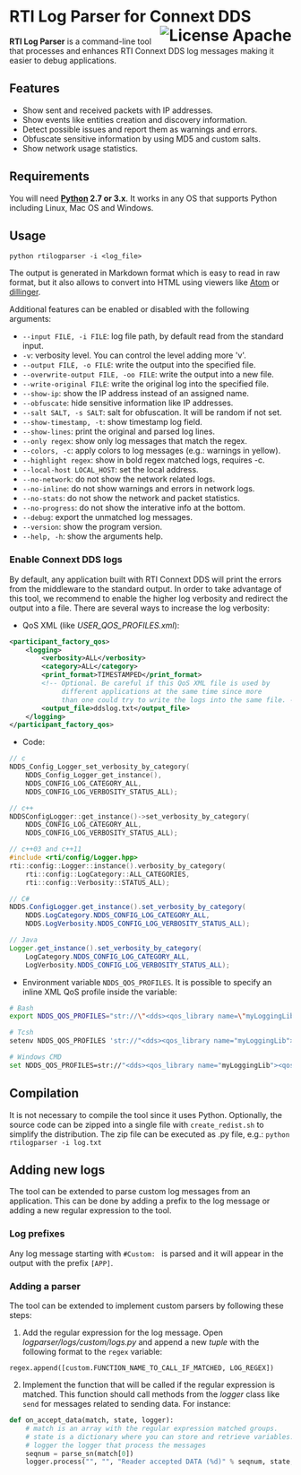 # RTI Log Parser for Connext DDS [<img alt="License Apache" src="https://img.shields.io/badge/license-Apache-blue.svg?style=flat" align="right" />](https://www.apache.org/licenses/LICENSE-2.0.html)

**RTI Log Parser** is a command-line tool that processes and enhances RTI Connext DDS log messages making it easier to debug applications.

## Features
* Show sent and received packets with IP addresses.
* Show events like entities creation and discovery information.
* Detect possible issues and report them as warnings and errors.
* Obfuscate sensitive information by using MD5 and custom salts.
* Show network usage statistics.


## Requirements
You will need **[Python](https://www.python.org/) 2.7 or 3.x**. It works in any OS that supports Python including Linux, Mac OS and Windows.


## Usage
```
python rtilogparser -i <log_file>
```

The output is generated in Markdown format which is easy to read in raw format, but it also allows to convert into HTML using viewers like [Atom](https://atom.io/) or [dillinger](http://dillinger.io/).

Additional features can be enabled or disabled with the following arguments:
* `--input FILE, -i FILE`: log file path, by default read from the standard input.
* `-v`: verbosity level. You can control the level adding more 'v'.
* `--output FILE, -o FILE`: write the output into the specified file.
* `--overwrite-output FILE, -oo FILE`: write the output into a new file.
* `--write-original FILE`: write the original log into the specified file.
* `--show-ip`: show the IP address instead of an assigned name.
* `--obfuscate`: hide sensitive information like IP addresses.
* `--salt SALT, -s SALT`: salt for obfuscation. It will be random if not set.
* `--show-timestamp, -t`: show timestamp log field.
* `--show-lines`: print the original and parsed log lines.
* `--only regex`: show only log messages that match the regex.
* `--colors, -c`: apply colors to log messages (e.g.: warnings in yellow).
* `--highlight regex`: show in bold regex matched logs, requires -c.
* `--local-host LOCAL_HOST`: set the local address.
* `--no-network`: do not show the network related logs.
* `--no-inline`: do not show warnings and errors in network logs.
* `--no-stats`: do not show the network and packet statistics.
* `--no-progress`: do not show the interative info at the bottom.
* `--debug`: export the unmatched log messages.
* `--version`: show the program version.
* `--help, -h`: show the arguments help.

### Enable Connext DDS logs
By default, any application built with RTI Connext DDS will print the errors from the middleware to the standard output. In order to take advantage of this tool, we recommend to enable the higher log verbosity and redirect the output into a file. There are several ways to increase the log verbosity:

* QoS XML (like *USER_QOS_PROFILES.xml*):
```xml
<participant_factory_qos>
    <logging>
        <verbosity>ALL</verbosity>
        <category>ALL</category>
        <print_format>TIMESTAMPED</print_format>
        <!-- Optional. Be careful if this QoS XML file is used by
             different applications at the same time since more
             than one could try to write the logs into the same file. -->
        <output_file>ddslog.txt</output_file>
    </logging>
</participant_factory_qos>
```

* Code:
```c
// c
NDDS_Config_Logger_set_verbosity_by_category(
    NDDS_Config_Logger_get_instance(),
    NDDS_CONFIG_LOG_CATEGORY_ALL,
    NDDS_CONFIG_LOG_VERBOSITY_STATUS_ALL);
```
```c++
// c++
NDDSConfigLogger::get_instance()->set_verbosity_by_category(
    NDDS_CONFIG_LOG_CATEGORY_ALL,
    NDDS_CONFIG_LOG_VERBOSITY_STATUS_ALL);
```
```c++
// c++03 and c++11
#include <rti/config/Logger.hpp>
rti::config::Logger::instance().verbosity_by_category(
    rti::config::LogCategory::ALL_CATEGORIES,
    rti::config::Verbosity::STATUS_ALL);
```
```csharp
// C#
NDDS.ConfigLogger.get_instance().set_verbosity_by_category(
    NDDS.LogCategory.NDDS_CONFIG_LOG_CATEGORY_ALL,
    NDDS.LogVerbosity.NDDS_CONFIG_LOG_VERBOSITY_STATUS_ALL);
```
```java
// Java
Logger.get_instance().set_verbosity_by_category(
    LogCategory.NDDS_CONFIG_LOG_CATEGORY_ALL,
    LogVerbosity.NDDS_CONFIG_LOG_VERBOSITY_STATUS_ALL);
```

* Environment variable `NDDS_QOS_PROFILES`. It is possible to specify an inline XML QoS profile inside the variable:
```bash
# Bash
export NDDS_QOS_PROFILES="str://\"<dds><qos_library name=\"myLoggingLib\"><qos_profile name=\"myLoggingProfile\" is_default_participant_factory_profile=\"true\"><participant_factory_qos><logging><verbosity>ALL</verbosity><category>ALL</category><print_format>TIMESTAMPED</print_format></logging></participant_factory_qos></qos_profile></qos_library></dds>\""

# Tcsh
setenv NDDS_QOS_PROFILES 'str://"<dds><qos_library name="myLoggingLib"><qos_profile name="myLoggingProfile" is_default_participant_factory_profile="true"><participant_factory_qos><logging><verbosity>ALL</verbosity><category>ALL</category><print_format>TIMESTAMPED</print_format></logging></participant_factory_qos></qos_profile></qos_library></dds>"'

# Windows CMD
set NDDS_QOS_PROFILES=str://"<dds><qos_library name="myLoggingLib"><qos_profile name="myLoggingProfile" is_default_participant_factory_profile="true"><participant_factory_qos><logging><verbosity>ALL</verbosity><category>ALL</category><print_format>TIMESTAMPED</print_format></logging></participant_factory_qos></qos_profile></qos_library></dds>"
```


## Compilation
It is not necessary to compile the tool since it uses Python. Optionally, the source code can be zipped into a single file with `create_redist.sh` to simplify the distribution. The zip file can be executed as .py file, e.g.: `python rtilogparser -i log.txt`


## Adding new logs
The tool can be extended to parse custom log messages from an application. This can be done by adding a prefix to the log message or adding a new regular expression to the tool.

### Log prefixes
Any log message starting with `#Custom: ` is parsed and it will appear in the output with the prefix `[APP]`.

### Adding a parser
The tool can be extended to implement custom parsers by following these steps:

1. Add the regular expression for the log message. Open *logparser/logs/custom/logs.py* and append a new *tuple* with the following format to the `regex` variable:
```
regex.append([custom.FUNCTION_NAME_TO_CALL_IF_MATCHED, LOG_REGEX])
```

2. Implement the function that will be called if the regular expression is matched. This function should call methods from the *logger* class like `send` for messages related to sending data. For instance:
```python
def on_accept_data(match, state, logger):
    # match is an array with the regular expression matched groups.
    # state is a dictionary where you can store and retrieve variables.
    # logger the logger that process the messages
    seqnum = parse_sn(match[0])
    logger.process("", "", "Reader accepted DATA (%d)" % seqnum, state, 1)
```
